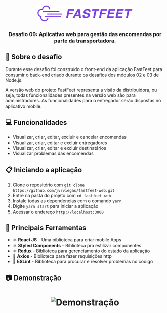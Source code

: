 <h1 align="center">
  <img alt="Fastfeet" title="Fastfeet" src=".github/logo.png" width="300px" />
</h1>

<h3 align="center">
  Desafio 09: Aplicativo web para gestão das encomendas por parte da transportadora.
</h3>

## :rocket: Sobre o desafio

Durante esse desafio foi construído o front-end da aplicação FastFeet para consumir o back-end criado durante os desafios dos módulos 02 e 03 de Node.js.

A versão web do projeto FastFeet representa a visão da distribuidora, ou seja, todas funcionalidades presentes na versão web são para administradores. As funcionalidades para o entregador serão dispostas no aplicativo mobile.

## :computer: Funcionalidades

- Visualizar, criar, editar, excluir e cancelar encomendas
- Visualizar, criar, editar e excluir entregadores
- Visualizar, criar, editar e excluir destinatários
- Visualizar problemas das encomendas

## :clipboard: Iniciando a aplicação

1. Clone o repositório com `git clone https://github.com/jvrviegas/fastfeet-web.git`
2. Entre na pasta do projeto com `cd fastfeet-web`
3. Instale todas as dependencias com o comando `yarn`
4. Digite `yarn start` para iniciar a aplicação
5. Acessar o endereço `http://localhost:3000`

## :hammer: Principais Ferramentas

- ⚛️ **React JS** - Uma biblioteca para criar mobile Apps
- ⚛️ **Styled Components** - Biblioteca pra estilizar componentes
- ⚛️ **Redux** - Biblioteca para gerenciamento do estado da aplicação
- 📄 **Axios** - Biblioteca para fazer requisições http
- 📄 **ESLint** - Biblioteca para procurar e resolver problemas no codigo

## :camera: Demonstração
<h1 align="center">
  <img alt="Demonstração" src=""
 />
</h1>


